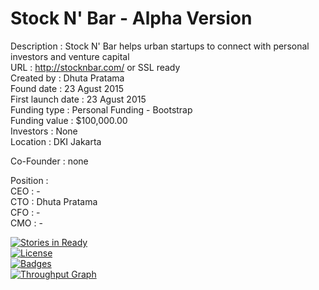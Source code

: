 # Stock N' Bar - Alpha Version

Description : Stock N' Bar helps urban startups to connect with personal investors and venture capital  
URL : http://stocknbar.com/ or SSL ready  
Created by : Dhuta Pratama  
Found date : 23 Agust 2015  
First launch date : 23 Agust 2015  
Funding type : Personal Funding - Bootstrap  
Funding value : $100,000.00  
Investors : None  
Location : DKI Jakarta  
  
Co-Founder : none

Position :  
CEO : -  
CTO : Dhuta Pratama  
CFO : -  
CMO : -  

  
[![Stories in Ready](https://badge.waffle.io/dhutapratama/stocknbar_app.svg?label=ready&title=Ready)](http://waffle.io/dhutapratama/stocknbar_app)  
[![License](http://img.shields.io/:license-mit-blue.svg)](http://doge.mit-license.org)  
[![Badges](http://img.shields.io/:badges-7/7-ff6799.svg)](https://github.com/dhutapratama/stocknbar_app)  
[![Throughput Graph](https://graphs.waffle.io/dhutapratama/stocknbar_app/throughput.svg)](https://waffle.io/dhutapratama/stocknbar_app/metrics)   
